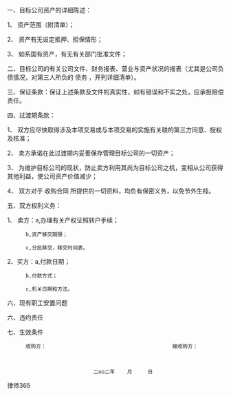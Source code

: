
 一、目标公司资产的详细陈述：
 
 1、  资产范围（附清单）；
 
 2、  资产有无设定抵押、担保情形；
 
 3、  如系国有资产，有无有关部门批准文件；
 
 二、目标公司的有关公司文件、财务报表、营业与资产状况的报表（尤其是公司负债情况，对第三人所负的
债务
，开列详细清单）。
 
 三、保证条款：保证上述条款及文件的真实性，如有错误和不实之处，应承担赔偿责任。
 
 四、过渡期条款：
 
 1、  双方应尽快取得涉及本项交易或与本项交易的实施有关联的第三方同意、授权及核准；
 
 2、  卖方承诺在此过渡期内妥善保存管理目标公司的一切资产；
 
 3、  为维护目标公司的现状，防止卖方利用其尚为目标公司之机，变相从公司获得其他利益，使公司资产价值减少；
 
 4、  双方对于
收购合同
所提供的一切资料，均负有保密义务，以免节外生枝。
 
 五、双方权利义务：
 
 1、  卖方：a,办理有关产权证照转户手续；
 
          b,资产移交期限；
 
          c,分批移交，移交时间表。
 
 2、买方：a,付款日期；
 
          b,付款方式；
 
          c,机关日期和方法。
 
 六、现有职工安置问题
 
  
 
 六、违约责任
 
  
 
 七、生效条件
 
  
 
  
 
  
 
          收购方：                                         被收购方：
 
  
 
                                二oo二年    月     日
 




 
律师365






 


 

 
 
 
 
 
  


  
 

  


  


  
 
 
 
 

